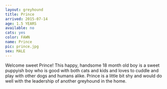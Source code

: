 ```yaml
---
layout: greyhound
title: Prince
arrived: 2015-07-14
age: 1.5 YEARS
available: no
cats: yes
color: FAWN
name: Prince
pic: prince.jpg
sex: MALE
---
```


Welcome sweet Prince! This happy, handsome 18 month old boy is a sweet puppyish boy who is good with both cats and kids and loves to cuddle and play with other dogs and humans alike. Prince is a little bit shy and would do well with the leadership of another greyhound in the home. 